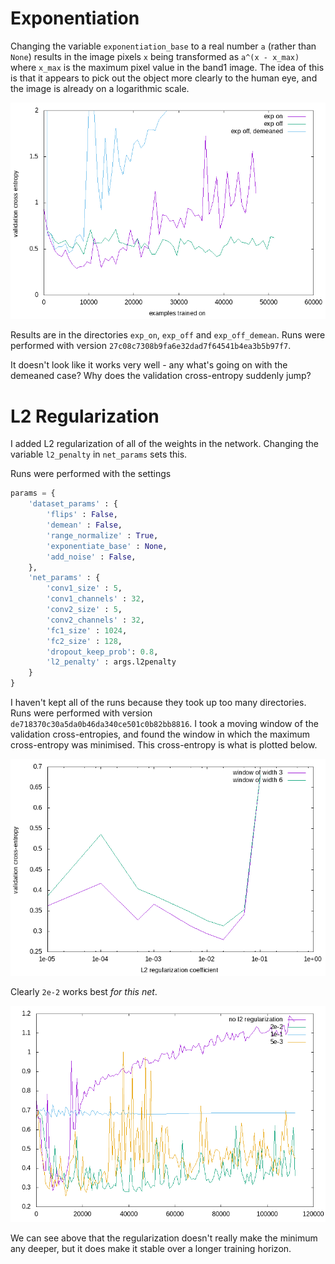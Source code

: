 # Exponentiation

Changing the variable `exponentiation_base` to a real number `a` (rather than `None`) results in the image pixels `x` being transformed as `a^(x - x_max)` where `x_max` is the maximum pixel value in the band1 image.
The idea of this is that it appears to pick out the object more clearly to the human eye, and the image is already on a logarithmic scale.

![Exponentiation of images](./exp.png)

Results are in the directories `exp_on`, `exp_off` and `exp_off_demean`.
Runs were performed with version `27c08c7308b9fa6e32dad7f64541b4ea3b5b97f7`.

It doesn't look like it works very well - any what's going on with the demeaned case? Why does the validation cross-entropy suddenly jump?

# L2 Regularization

I added L2 regularization of all of the weights in the network.
Changing the variable `l2_penalty` in `net_params` sets this.

Runs were performed with the settings
```python
params = {
    'dataset_params' : {
        'flips' : False,
        'demean' : False,
        'range_normalize' : True,
        'exponentiate_base' : None,
        'add_noise' : False,
    },
    'net_params' : {
        'conv1_size' : 5,
        'conv1_channels' : 32,
        'conv2_size' : 5,
        'conv2_channels' : 32,
        'fc1_size' : 1024,
        'fc2_size' : 128,
        'dropout_keep_prob': 0.8,
        'l2_penalty' : args.l2penalty
    }
}
```
I haven't kept all of the runs because they took up too many directories.
Runs were performed with version `de718370c30a5da0b46da340ce501c0b82bb8816`.
I took a moving window of the validation cross-entropies, and found the window in which the maximum cross-entropy was minimised.
This cross-entropy is what is plotted below.

![Minima of validation cross entropies](./l2_reg_mins.png)

Clearly `2e-2` works best *for this net*.

![Example evolutions of validation cross entropy with training](./l2_reg_eg.png)

We can see above that the regularization doesn't really make the minimum any deeper, but it does make it stable over a longer training horizon.
